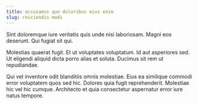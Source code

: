 ```yaml
---
title: accusamus quo doloribus eius enim
slug: reiciendis modi
---
```


Sint doloremque iure veritatis quis unde nisi laboriosam. Magni eos deserunt. Qui fugiat sit qui.

Molestias quaerat fugit. Et ut voluptates voluptatum. Id aut asperiores sed. Ut eligendi aliquid dicta porro alias et soluta. Ducimus sit rem ut repudiandae.

Qui vel inventore odit blanditiis omnis molestiae. Eius ea similique commodi error voluptatem quos sed hic. Dolores quia fugit reprehenderit. Molestiae hic vel hic cumque. Architecto et quia consectetur aspernatur error iure natus tempore.
